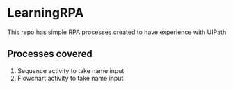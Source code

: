 # LearningRPA
This repo has simple RPA processes created to have experience with UIPath

## Processes covered
1. Sequence activity to take name input
2. Flowchart activity to take name input
